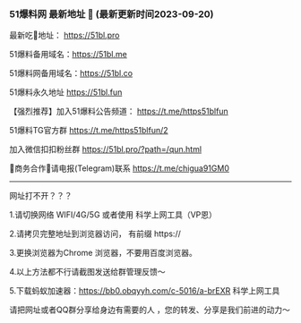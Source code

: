 ### 51爆料网 最新地址 👋 (最新更新时间2023-09-20)

最新吃🍉地址： https://51bl.pro

51爆料备用域名：https://51bl.me 

51爆料网备用域名：https://51bl.co

51爆料永久地址 https://51bl.fun

【强烈推荐】加入51爆料公告频道： https://t.me/https51blfun

51爆料TG官方群 https://t.me/https51blfun/2

加入微信扣扣粉丝群 https://51bl.pro/?path=/qun.html

🤝商务合作🤝请电报(Telegram)联系 https://t.me/chigua91GM0

----------------------------


网址打不开？？？

1.请切换网络 WIFI/4G/5G 或者使用 科学上网工具（VP恩）

2.请拷贝完整地址到浏览器访问， 有前缀 https:// 

3.更换浏览器为Chrome 浏览器，不要用百度浏览器。

4.以上方法都不行请截图发送给群管理反馈～

5.下载蚂蚁加速器：https://bb0.obqyyh.com/c-5016/a-brEXR 科学上网工具


请把网址或者QQ群分享给身边有需要的人 ，您的转发、分享是我们前进的动力～


<!--
**51chigua/51chigua** is a ✨ _special_ ✨ repository because its `README.md` (this file) appears on your GitHub profile.

Here are some ideas to get you started:

- 🔭 I’m currently working on ...
- 🌱 I’m currently learning ...
- 👯 I’m looking to collaborate on ...
- 🤔 I’m looking for help with ...
- 💬 Ask me about ...
- 📫 How to reach me: ...
- 😄 Pronouns: ...
- ⚡ Fun fact: ...
-->
